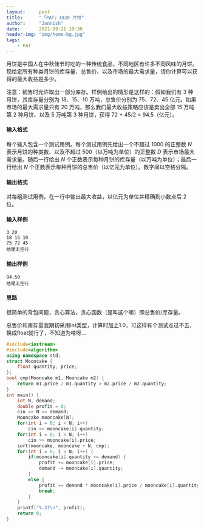 ```yaml
---
layout:     post
title:      "「PAT」1020 月饼"
author:     "Jannish"
date:       2021-09-21 10:30
header-img: "img/home-bg.jpg"
tags:
    - PAT
---
```


月饼是中国人在中秋佳节时吃的一种传统食品，不同地区有许多不同风味的月饼。现给定所有种类月饼的库存量、总售价、以及市场的最大需求量，请你计算可以获得的最大收益是多少。

注意：销售时允许取出一部分库存。样例给出的情形是这样的：假如我们有 3 种月饼，其库存量分别为 18、15、10 万吨，总售价分别为 75、72、45 亿元。如果市场的最大需求量只有 20 万吨，那么我们最大收益策略应该是卖出全部 15 万吨第 2 种月饼、以及 5 万吨第 3 种月饼，获得 72 + 45/2 = 94.5（亿元）。

#### 输入格式

每个输入包含一个测试用例。每个测试用例先给出一个不超过 1000 的正整数 *N* 表示月饼的种类数、以及不超过 500（以万吨为单位）的正整数 *D* 表示市场最大需求量。随后一行给出 *N* 个正数表示每种月饼的库存量（以万吨为单位）；最后一行给出 *N* 个正数表示每种月饼的总售价（以亿元为单位）。数字间以空格分隔。

#### 输出格式

对每组测试用例，在一行中输出最大收益，以亿元为单位并精确到小数点后 2 位。

#### 输入样例

```in
3 20
18 15 10
75 72 45
结尾无空行
```

#### 输出样例

```out
94.50
结尾无空行
```

#### 思路

很简单的背包问题，贪心算法，贪心函数（是叫这个嘛）即总售价/库存量。

总售价和库存量我期初采用int类型，计算时加上1.0，可这样有个测试点过不去，换成float就行了，不知道为啥呀...

```c++
#include<iostream>
#include<algorithm>
using namespace std;
struct Mooncake {
    float quantity, price;
};
bool cmp(Mooncake m1, Mooncake m2) {
    return m1.price / m1.quantity > m2.price / m2.quantity;
}
int main() {
    int N, demand;
    double profit = 0;
    cin >> N >> demand;
    Mooncake mooncake[N];
    for(int i = 0; i < N; i++)
        cin >> mooncake[i].quantity;
    for(int i = 0; i < N; i++)
        cin >> mooncake[i].price;
    sort(mooncake, mooncake + N, cmp);
    for(int i = 0; i < N; i++) {
        if(mooncake[i].quantity <= demand) {
            profit += mooncake[i].price;
            demand -= mooncake[i].quantity;
        }
        else {
            profit += demand * mooncake[i].price / mooncake[i].quantity;
            break;
        }
    }
    printf("%.2f\n", profit);
    return 0;
}
```

